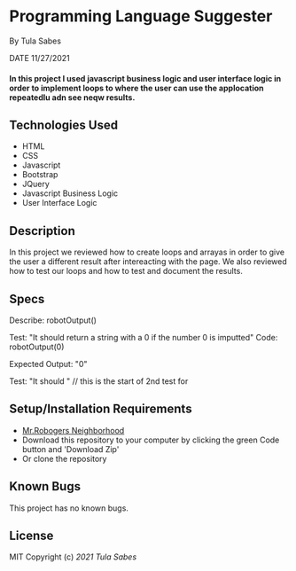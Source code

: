 # Programming Language Suggester 

 By Tula Sabes 

 DATE 11/27/2021

#### In this project I used javascript business logic and user interface logic in order to implement loops to where the user can use the applocation repeatedlu adn see neqw results. 

## Technologies Used

* HTML
* CSS
* Javascript 
* Bootstrap 
* JQuery 
* Javascript Business Logic 
* User Interface Logic 

## Description

In this project we reviewed how to create loops and arrayas in order to give the user a different result after intereacting with the page. We also reviewed how to test our loops and how to test and document the results. 

## Specs 

Describe: robotOutput()

Test: "It should return a string with a 0 if the number 0 is imputted"
Code: robotOutput(0)

Expected Output: "0"

Test: "It should " // this is the start of 2nd test for 
## Setup/Installation Requirements

* [Mr.Robogers Neighborhood ](https://github.com/TulaSabes/mr-robogers-neighborhood)
* Download this repository to your computer by clicking the green Code button and 'Download Zip'
* Or clone the repository

## Known Bugs

This project has no known bugs. 

## License
MIT 
Copyright (c) _2021_ _Tula Sabes_
